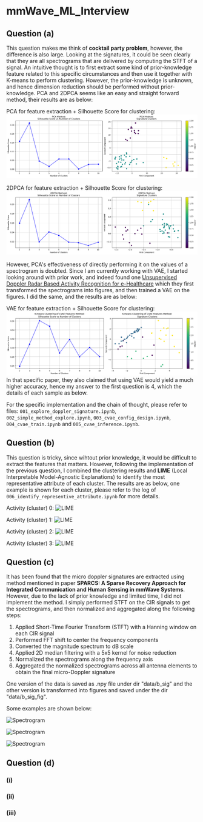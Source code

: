 # mmWave_ML_Interview

## Question (a)
This question makes me think of **cocktail party problem**, however, the difference is also large. Looking at the signatures, it could be seen clearly that they are all spectrograms that are delivered by computing the STFT of a signal. An intuitive thought is to first extract some kind of prior-knowledge feature related to this specific circumstances and then use it together with K-means to perform clustering. However, the prior-knowledge is unknown, and hence dimension reduction should be performed without prior-knowledge. PCA and 2DPCA seems like an easy and straight forward method, their results are as below:

PCA for feature extraction + Silhouette Score for clustering:
![PCA](figures/PCA.png)

2DPCA for feature extraction + Silhouette Score for clustering:
![2DPCA](figures/PCA2D.png)

However, PCA's effectiveness of directly performing it on the values of a spectrogram is doubted. Since I am currently working with VAE, I started looking around with prior work, and indeed found one [Unsupervised Doppler Radar Based Activity Recognition for e-Healthcare](https://ieeexplore.ieee.org/document/9406586) which they first transformed the spectrograms into figures, and then trained a VAE on the figures. I did the same, and the results are as below:

VAE for feature extraction + Silhouette Score for clustering:
![VAE](figures/CVAE_1.png)
In that specific paper, they also claimed that using VAE would yield a much higher accuracy, hence my answer to the first question is 4, which the details of each sample as below.

For the specific implementation and the chain of thought, please refer to files:
```001_explore_doppler_signature.ipynb```, ```002_simple_method_explore.ipynb```, ```003_cvae_config_design.ipynb```, ```004_cvae_train.ipynb``` and ```005_cvae_inference.ipynb```.

## Question (b)
This question is tricky, since wihtout prior knowledge, it would be difficult to extract the features that matters. However, following the implementation of the previous question, I combined the clustering results and **LIME** (Local Interpretable Model-Agnostic Explanations) to identify the most representative attribute of each cluster. The results are as below, one example is shown for each cluster, please refer to the log of ```006_identify_representive_attribute.ipynb``` for more details.

Activity (cluster) 0:
![LIME](figures/0_2.png)

Activity (cluster) 1:
![LIME](figures/1_0.png)

Activity (cluster) 2:
![LIME](figures/2_0.png)

Activity (cluster) 3:
![LIME](figures/3_2.png)

## Question (c)
It has been found that the micro doppler signatures are extracted using method mentioned in paper **SPARCS: A Sparse Recovery Approach for Integrated Communication and Human Sensing in mmWave Systems**. However, due to the lack of prior knowledge and limited time, I did not implement the method. I simply performed STFT on the CIR signals to get the spectrograms, and then normalized and aggregated along the following steps:

1. Applied Short-Time Fourier Transform (STFT) with a Hanning window on each CIR signal
2. Performed FFT shift to center the frequency components
3. Converted the magnitude spectrum to dB scale
4. Applied 2D median filtering with a 5x5 kernel for noise reduction
5. Normalized the spectrograms along the frequency axis
6. Aggregated the normalized spectrograms across all antenna elements to obtain the final micro-Doppler signature

One version of the data is saved as .npy file under dir "data/b_sig" and the other version is transformed into figures and saved under the dir "data/b_sig_fig".

Some examples are shown below:

![Spectrogram](data/b_sig_fig/A_4.png)

![Spectrogram](data/b_sig_fig/B_6.png)

![Spectrogram](data/b_sig_fig/C_9.png)


## Question (d)
### (i)

### (ii)

### (iii)